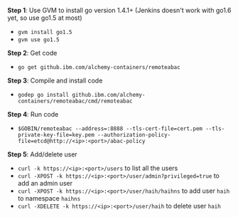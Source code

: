 **Step 1**: Use GVM to install go version 1.4.1+ (Jenkins doesn't work with go1.6 yet, so use go1.5 at most)
- `gvm install go1.5`
- `gvm use go1.5`

**Step 2**: Get code
- `go get github.ibm.com/alchemy-containers/remoteabac`

**Step 3**: Compile and install code
- `godep go install github.ibm.com/alchemy-containers/remoteabac/cmd/remoteabac`

**Step 4**: Run code
- `$GOBIN/remoteabac --address=:8888 --tls-cert-file=cert.pem --tls-private-key-file=key.pem --authorization-policy-file=etcd@http://<ip>:<port>/abac-policy`

**Step 5**: Add/delete user
- `curl -k https://<ip>:<port>/users` to list all the users
- `curl -XPOST -k https://<ip>:<port>/user/admin?privileged=true` to add an admin user
- `curl -XPOST -k https://<ip>:<port>/user/haih/haihns` to add user `haih` to namespace `haihns`
- `curl -XDELETE -k https://<ip>:<port>/user/haih` to delete user `haih`

